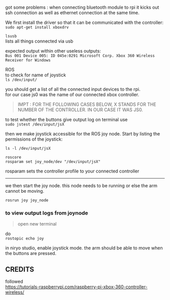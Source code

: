  


got some problems : when connecting bluetooth module to rpi it kicks out ssh connection as well as ethernet connection at the same time.


We first install the driver so that it can be communicated with the controller:  
`sudo apt-get install xboxdrv`
  

`lsusb`  
lists all things connected via usb  

expected output within other useless outputs:  
`Bus 001 Device 005: ID 045e:0291 Microsoft Corp. Xbox 360 Wireless Receiver for Windows`  

ROS  
to check for name of joystick  
`ls /dev/input/`

you should get a list of all the connected input devices to the rpi.  
for our case js0 was the name of our connected xbox controller.  

> IMPT : FOR THE FOLLOWING CASES BELOW, X STANDS FOR THE NUMBER OF THE CONTROLLER. IN OUR CASE IT WAS JS0.  
  

to test whether the buttons give output log on terminal use   
`sudo jstest /dev/input/jsX`  

then we make joystick accessible for the ROS joy node. Start by listing the permissions of the joystick:  

`ls -l /dev/input/jsX`  

```
roscore
rosparam set joy_node/dev "/dev/input/jsX"
```

 
rosparam sets the controller profile to your connected controller   


-------------------------------------
we then start the joy node. this node needs to be running or else the arm cannot be moving.  

`rosrun joy joy_node`  



### to view output logs from joynode

>open new terminal

do  
`rostopic echo joy`  


in niryo studio, enable joystick mode. the arm should be able to move when the buttons are pressed.








CREDITS
---------------
followed   
https://tutorials-raspberrypi.com/raspberry-pi-xbox-360-controller-wireless/ 
